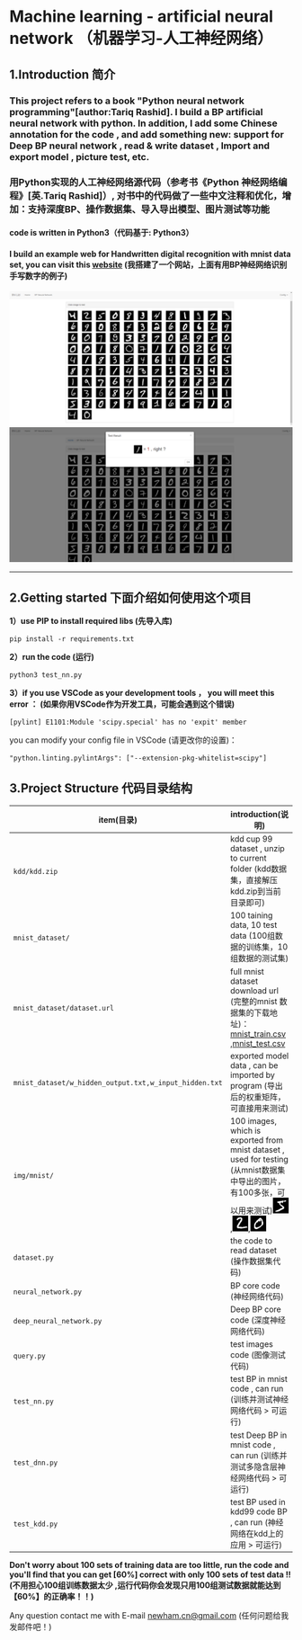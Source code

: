# Machine learning - artificial neural network （机器学习-人工神经网络）
## 1.Introduction 简介
### This project refers to a book "Python neural network programming"[author:Tariq Rashid]. I build a BP artificial neural network with python. In addition, I add some Chinese annotation for the code , and add something new: **support for Deep BP neural network** , read & write dataset , Import and export model , **picture test**, etc.
### 用Python实现的人工神经网络源代码（参考书《Python 神经网络编程》[英.Tariq Rashid]）, 对书中的代码做了一些中文注释和优化，增加：支持深度BP、操作数据集、导入导出模型、图片测试等功能  

#### code is written in Python3（代码基于: Python3）    

#### I build an example web for Handwritten digital recognition with mnist data set, you can visit this [website](http://212.64.27.116:8081/neural_network/) (我搭建了一个网站，上面有用BP神经网络识别手写数字的例子)

<img src="img/bp_site_1.png">

<img src="img/bp_site_2.png">

****
## 2.Getting started 下面介绍如何使用这个项目

**1）use PIP to install required libs (先导入库)**  
```shell
pip install -r requirements.txt
```

**2）run the code (运行)**  
```shell
python3 test_nn.py
```

**3）if you use VSCode as your development tools ， you will meet this error ： (如果你用VSCode作为开发工具，可能会遇到这个错误)**  
```
[pylint] E1101:Module 'scipy.special' has no 'expit' member
```
you can modify your config file in VSCode (请更改你的设置)：  
```
"python.linting.pylintArgs": ["--extension-pkg-whitelist=scipy"]
```

## 3.Project Structure 代码目录结构

item(目录)                                            |introduction(说明)
------------------------------------------------------|------------------------------------------------------------
`kdd/kdd.zip`                                         |kdd cup 99 dataset , unzip to current folder (kdd数据集，直接解压kdd.zip到当前目录即可)
`mnist_dataset/`                                      |100 taining data, 10 test data (100组数据的训练集，10组数据的测试集)
`mnist_dataset/dataset.url`                           |full mnist dataset download url (完整的mnist 数据集的下载地址)：[mnist_train.csv](https://pjreddie.com/media/files/mnist_train.csv) ,[mnist_test.csv](https://pjreddie.com/media/files/mnist_test.csv)
`mnist_dataset/w_hidden_output.txt,w_input_hidden.txt`|exported model data , can be imported by program (导出后的权重矩阵，可直接用来测试)
`img/mnist/`                                          |100 images, which is exported from mnist dataset , used for testing (从mnist数据集中导出的图片，有100多张，可以用来测试)<img src="img/mnist/0_5.png">,<img src="img/mnist/1_2.png">,<img src="img/mnist/1_0.png">
`dataset.py`                                          |the code to read dataset (操作数据集代码)
`neural_network.py`                                   |BP core code (神经网络代码)
`deep_neural_network.py`                              |Deep BP core code (深度神经网络代码)
`query.py`                                            |test images code (图像测试代码)
`test_nn.py`                                          |test BP in mnist code , can run (训练并测试神经网络代码 > 可运行)
`test_dnn.py`                                         |test Deep BP in mnist code , can run (训练并测试多隐含层神经网络代码 > 可运行)
`test_kdd.py`                                         |test BP used in kdd99 code BP , can run (神经网络在kdd上的应用 > 可运行)
  
**Don't worry about 100 sets of training data are too little, run the code and you'll find that you can get [60%] correct with only 100 sets of test data !! (不用担心100组训练数据太少 ,运行代码你会发现只用100组测试数据就能达到【60%】的正确率！！)**

Any question contact me with E-mail [newham.cn@gmail.com](newham.cn@gmail.com) (任何问题给我发邮件吧！)
